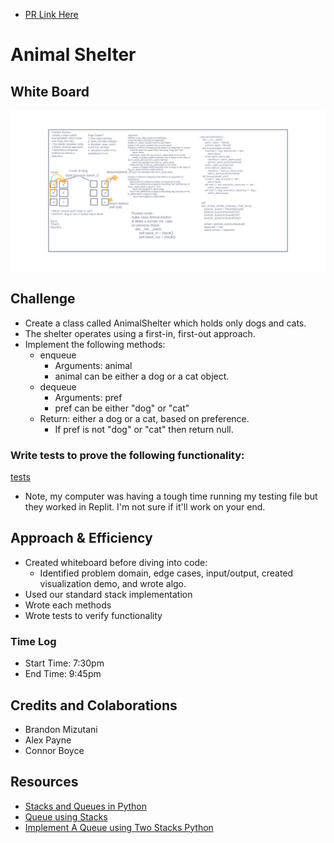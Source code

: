 - [PR Link Here](https://github.com/ponceedi000/data-structures-and-algorithms/pull/26)

# Animal Shelter

## White Board
![](Code_Challenge_12.png)

## Challenge
- Create a class called AnimalShelter which holds only dogs and cats.
- The shelter operates using a first-in, first-out approach.
- Implement the following methods:
  * enqueue
    * Arguments: animal
    * animal can be either a dog or a cat object.
  * dequeue
    * Arguments: pref
    * pref can be either "dog" or "cat"
  * Return: either a dog or a cat, based on preference.
    * If pref is not "dog" or "cat" then return null.

### Write tests to prove the following functionality:
[tests](stack_and_queues/tests/../../../../tests/test_stack_queue_animal_shelter.py)
- Note, my computer was having a tough time running my testing file but they worked in Replit. I'm not sure if it'll work on your end.

## Approach & Efficiency
- Created whiteboard before diving into code:
  * Identified problem domain, edge cases, input/output, created visualization demo, and wrote algo.
- Used our standard stack implementation
- Wrote each methods
- Wrote tests to verify functionality

### Time Log

- Start Time: 7:30pm
- End Time: 9:45pm
## Credits and Colaborations
- Brandon Mizutani
- Alex Payne
- Connor Boyce

## Resources
- [Stacks and Queues in Python](https://pynote.readthedocs.io/en/latest/DataTypes/Stack_Queue.html)
- [Queue using Stacks](https://www.geeksforgeeks.org/queue-using-stacks/)
- [Implement A Queue using Two Stacks Python](https://stackoverflow.com/questions/22430803/implement-a-queue-using-two-stacks-python)



